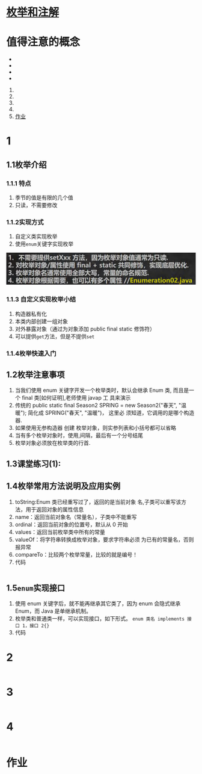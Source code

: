 # [枚举和注解](./TCH_Han/Chapter11.md)  
# 值得注意的概念
- 
- 
- 
-  
1. [](#1)
2. [](#2)
3. [](#3)
4. [](#4)
5. [作业](#作业)  
# 1

## 1.1枚举介绍

### 1.1.1 特点

1. 季节的值是有限的几个值
2. 只读，不需要修改

### 1.1.2实现方式

1. 自定义类实现枚举
2. 使用```enum```关键字实现枚举

<img src="../img/TCH_Han/ch11_1.png" style="zoom:87%;" />

### 1.1.3 自定义实现枚举小结

1. 构造器私有化
2. 本类内部创建一组对象
3. 对外暴露对象（通过为对象添加 public final static 修饰符）
4. 可以提供```get```方法，但是不提供```set```

### 1.1.4枚举快速入门



## 1.2枚举注意事项

1. 当我们使用 enum 关键字开发一个枚举类时，默认会继承 Enum 类, 而且是一个 final 类[如何证明],老师使用 javap 工 具来演示 
2. 传统的 public static final Season2 SPRING = new Season2("春天", "温暖"); 简化成 SPRING("春天", "温暖")， 这里必 须知道，它调用的是哪个构造器. 
3. 如果使用无参构造器 创建 枚举对象，则实参列表和小括号都可以省略 
4. 当有多个枚举对象时，使用,间隔，最后有一个分号结尾 
5. 枚举对象必须放在枚举类的行首.



## 1.3课堂练习(1):



## 1.4枚举常用方法说明及应用实例

1. toString:Enum 类已经重写过了，返回的是当前对象 名,子类可以重写该方法，用于返回对象的属性信息 
2.  name：返回当前对象名（常量名），子类中不能重写 
3. ordinal：返回当前对象的位置号，默认从 0 开始 
4.  values：返回当前枚举类中所有的常量 
5. valueOf：将字符串转换成枚举对象，要求字符串必须 为已有的常量名，否则报异常
6. compareTo：比较两个枚举常量，比较的就是编号！ 
7. 代码 

```    
```


## 1.5```enum```实现接口

1. 使用 enum 关键字后，就不能再继承其它类了，因为 enum 会隐式继承 Enum，而 Java 是单继承机制。 
2. 枚举类和普通类一样，可以实现接口，如下形式。 ```enum 类名 implements 接口 1，接口 2{} ```
3. 代码 

# 2

```
```
# 3
```
```
# 4
```
```
# 作业
```
```